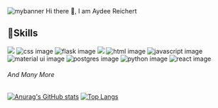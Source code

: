 <img src="https://user-images.githubusercontent.com/85143577/178860474-abd801f3-dd20-4fd6-949d-0ec6285f06ef.png" alt="mybanner">
 Hi there 👋, I am Aydee Reichert

<!--
**ReichertA2/ReichertA2** is a ✨ _special_ ✨ repository because its `README.md` (this file) appears on your GitHub profile.

Here are some ideas to get you started:

- 🔭 I’m currently working on ...
- 🌱 I’m currently learning ...
- 👯 I’m looking to collaborate on ...
- 🤔 I’m looking for help with ...
- 💬 Ask me about ...
- 📫 How to reach me: ...
- 😄 Pronouns: ...
- ⚡ Fun fact: ...
-->
## :briefcase:Skills

![](https://img.shields.io/badge/Bootstrap-563D7C?style=for-the-badge&logo=bootstrap&logoColor=white) 
<img src="https://img.shields.io/badge/CSS3-1572B6?style=for-the-badge&logo=css3&logoColor=white" alt="css image">
<img src="https://img.shields.io/badge/Flask-000000?style=for-the-badge&logo=flask&logoColor=white" alt="flask image">
![](https://img.shields.io/badge/GIT-E44C30?style=for-the-badge&logo=git&logoColor=white)
<img src="https://img.shields.io/badge/HTML5-E34F26?style=for-the-badge&logo=html5&logoColor=white" alt="html image">
<img src="https://img.shields.io/badge/JavaScript-323330?style=for-the-badge&logo=javascript&logoColor=F7DF1E" alt="javascript image">
<img src="https://img.shields.io/badge/Material--UI-0081CB?style=for-the-badge&logo=material-ui&logoColor=white" alt="material ui image">
<img src="https://img.shields.io/badge/PostgreSQL-316192?style=for-the-badge&logo=postgresql&logoColor=white" alt="postgres image">
<img src="https://img.shields.io/badge/Python-3776AB?style=for-the-badge&logo=python&logoColor=white" alt="python image">
<img src="https://img.shields.io/badge/React-20232A?style=for-the-badge&logo=react&logoColor=61DAFB" alt="react image">
<h6>And Many More</h6>


[![Anurag's GitHub stats](https://github-readme-stats.vercel.app/api?username=ReichertA2&show_icons=true&theme=midnight-purple)](https://github.com/ReichertA2)
[![Top Langs](https://github-readme-stats.vercel.app/api/top-langs/?username=ReichertA2&hide=Jupyter%20Notebook&show_icons=true&theme=midnight-purple&layout=compact)](https://github.com/ReichertA2)







